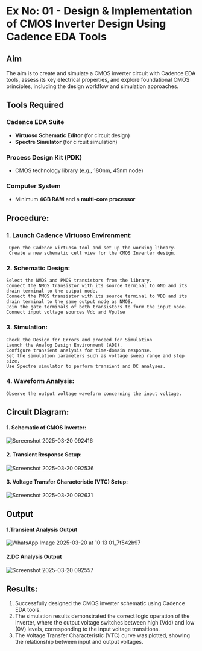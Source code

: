 # Ex No: 01 - Design & Implementation of CMOS Inverter Design Using Cadence EDA Tools

## Aim
The aim is to create and simulate a CMOS inverter circuit with Cadence EDA tools, assess its key electrical properties, and explore foundational CMOS principles, including the design workflow and simulation approaches.

## Tools Required

### Cadence EDA Suite
- **Virtuoso Schematic Editor** (for circuit design)  
- **Spectre Simulator** (for circuit simulation)  

### Process Design Kit (PDK)
- CMOS technology library (e.g., 180nm, 45nm node)  

### Computer System
- Minimum **4GB RAM** and a **multi-core processor**

## Procedure:
### 1. Launch Cadence Virtuoso Environment:
     Open the Cadence Virtuoso tool and set up the working library.
     Create a new schematic cell view for the CMOS Inverter design.
### 2. Schematic Design:
    Select the NMOS and PMOS transistors from the library.
    Connect the NMOS transistor with its source terminal to GND and its drain terminal to the output node.
    Connect the PMOS transistor with its source terminal to VDD and its drain terminal to the same output node as NMOS.
    Join the gate terminals of both transistors to form the input node.
    Connect input voltage sources Vdc and Vpulse
### 3. Simulation:
    Check the Design for Errors and proceed for Simulation
    Launch the Analog Design Environment (ADE).
    Configure transient analysis for time-domain response.
    Set the simulation parameters such as voltage sweep range and step size.
    Use Spectre simulator to perform transient and DC analyses.
### 4. Waveform Analysis:
    Observe the output voltage waveform concerning the input voltage.

## Circuit Diagram:
#### 1. Schematic of CMOS Inverter:
![Screenshot 2025-03-20 092416](https://github.com/user-attachments/assets/d04d5109-7a8f-4cdf-a3b7-53d809ef88e6)

#### 2. Transient Response Setup:
![Screenshot 2025-03-20 092536](https://github.com/user-attachments/assets/adfb6486-c21d-4da0-95e4-403b2b65bdb9)

#### 3. Voltage Transfer Characteristic (VTC)  Setup:
![Screenshot 2025-03-20 092631](https://github.com/user-attachments/assets/0fb0c4a4-8402-4269-a9b6-91d931b7aaa3)


## Output
#### 1.Transient Analysis Output
![WhatsApp Image 2025-03-20 at 10 13 01_7f542b97](https://github.com/user-attachments/assets/d861d375-30e9-41e5-b08f-c09790ff4f92)


#### 2.DC Analysis Output
![Screenshot 2025-03-20 092557](https://github.com/user-attachments/assets/202a6db2-d427-441d-a697-fa4165b1d122)


## Results:

1.	Successfully designed the CMOS inverter schematic using Cadence EDA tools.
2.	The simulation results demonstrated the correct logic operation of the inverter, where the output voltage switches between high (Vdd) and low (0V) levels, corresponding to the input voltage transitions.
3.	The Voltage Transfer Characteristic (VTC) curve was plotted, showing the relationship between input and output voltages.











